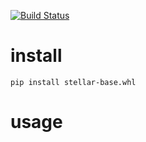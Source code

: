 [![Build Status](https://travis-ci.org/StellarCN/py-stellar-base.svg)](https://travis-ci.org/StellarCN/py-stellar-base)

# install
`pip install stellar-base.whl`


# usage

